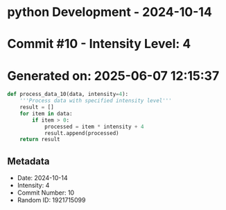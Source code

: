 ﻿# python Development - 2024-10-14
# Commit #10 - Intensity Level: 4
# Generated on: 2025-06-07 12:15:37
```python
def process_data_10(data, intensity=4):
    '''Process data with specified intensity level'''
    result = []
    for item in data:
        if item > 0:
            processed = item * intensity + 4
            result.append(processed)
    return result
```
## Metadata
- Date: 2024-10-14
- Intensity: 4
- Commit Number: 10
- Random ID: 1921715099
